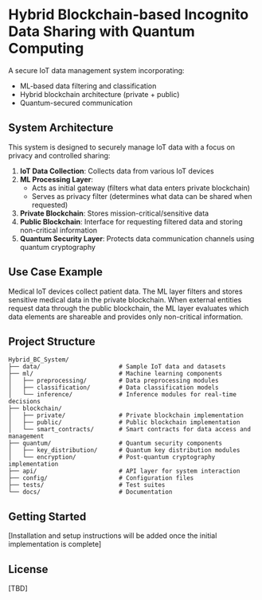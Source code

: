 # Hybrid Blockchain-based Incognito Data Sharing with Quantum Computing

A secure IoT data management system incorporating:
- ML-based data filtering and classification
- Hybrid blockchain architecture (private + public)
- Quantum-secured communication

## System Architecture

This system is designed to securely manage IoT data with a focus on privacy and controlled sharing:

1. **IoT Data Collection**: Collects data from various IoT devices
2. **ML Processing Layer**:
   - Acts as initial gateway (filters what data enters private blockchain)
   - Serves as privacy filter (determines what data can be shared when requested)
3. **Private Blockchain**: Stores mission-critical/sensitive data
4. **Public Blockchain**: Interface for requesting filtered data and storing non-critical information
5. **Quantum Security Layer**: Protects data communication channels using quantum cryptography

## Use Case Example

Medical IoT devices collect patient data. The ML layer filters and stores sensitive medical data in the private blockchain. When external entities request data through the public blockchain, the ML layer evaluates which data elements are shareable and provides only non-critical information.

## Project Structure

```
Hybrid_BC_System/
├── data/                      # Sample IoT data and datasets
├── ml/                        # Machine learning components
│   ├── preprocessing/         # Data preprocessing modules
│   ├── classification/        # Data classification models
│   └── inference/             # Inference modules for real-time decisions
├── blockchain/
│   ├── private/               # Private blockchain implementation
│   ├── public/                # Public blockchain implementation
│   └── smart_contracts/       # Smart contracts for data access and management
├── quantum/                   # Quantum security components
│   ├── key_distribution/      # Quantum key distribution modules
│   └── encryption/            # Post-quantum cryptography implementation
├── api/                       # API layer for system interaction
├── config/                    # Configuration files
├── tests/                     # Test suites
└── docs/                      # Documentation
```

## Getting Started

[Installation and setup instructions will be added once the initial implementation is complete]

## License

[TBD]
